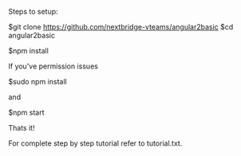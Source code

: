 Steps to setup:

$git clone https://github.com/nextbridge-vteams/angular2basic
$cd angular2basic

$npm install

If you've permission issues

$sudo npm install

and

$npm start

Thats it!

For complete step by step tutorial refer to tutorial.txt.
